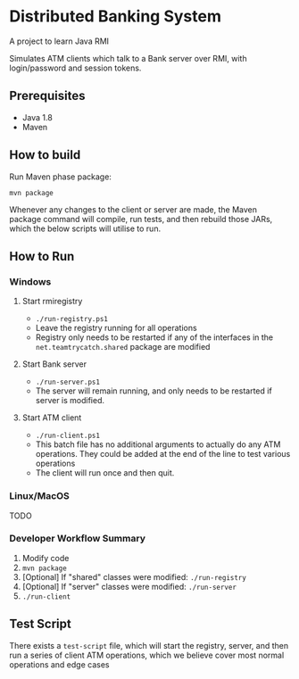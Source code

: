 # Distributed Banking System

A project to learn Java RMI

Simulates ATM clients which talk to a Bank server over RMI, with login/password and session tokens.

## Prerequisites

* Java 1.8
* Maven

## How to build

Run Maven phase package:

`mvn package`

Whenever any changes to the client or server are made, the Maven package command will compile, run tests, and then rebuild those JARs, which the below scripts will utilise to run.

## How to Run

### Windows

1. Start rmiregistry
   * `./run-registry.ps1`
   * Leave the registry running for all operations
   * Registry only needs to be restarted if any of the interfaces in the `net.teamtrycatch.shared` package are modified

1. Start Bank server
   * `./run-server.ps1`
   * The server will remain running, and only needs to be restarted if server is modified.

1. Start ATM client
   * `./run-client.ps1`
   * This batch file has no additional arguments to actually do any ATM operations. They could be added at the end of the line to test various operations
   * The client will run once and then quit.

### Linux/MacOS

TODO

### Developer Workflow Summary

1. Modify code
1. `mvn package`
1. [Optional] If "shared" classes were modified: `./run-registry`
1. [Optional] If "server" classes were modified: `./run-server`
1. `./run-client`

## Test Script

There exists a `test-script` file, which will start the registry, server, and then run a series of client ATM operations, which we believe cover most normal operations and edge cases
